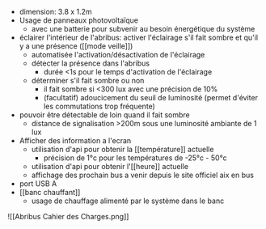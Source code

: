- dimension: 3.8 x 1.2m
- Usage de panneaux photovoltaïque
	- avec une batterie pour subvenir au besoin énergétique du système
- éclairer l'intérieur de l'abribus: activer l'éclairage s'il fait sombre et qu'il y a une présence ([[mode veille]])
	- automatisée l'activation/désactivation de l'éclairage
  - détecter la présence dans l'abribus
    - durée <1s pour le temps d'activation de l'éclairage
  - déterminer s'il fait sombre ou non
    - il fait sombre si <300 lux avec une précision de 10%
    - (facultatif) adoucicement du seuil de luminosité (permet d'éviter les commutations trop fréquente)
- pouvoir être détectable de loin quand il fait sombre
  - distance de signalisation >200m sous une luminosité ambiante de 1 lux
- Afficher des information a l'ecran
  - utilisation d'api pour obtenir la [[température]] actuelle
    - précision de 1°c pour les températures de -25°c - 50°c
  - utilisation d'api pour obtenir l'[[heure]] actuelle
  - affichage des prochain bus a venir depuis le site officiel aix en bus
- port USB A
- [[banc chauffant]]
	- usage de chauffage alimenté par le système dans le banc

![[Abribus Cahier des Charges.png]]